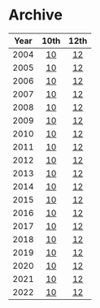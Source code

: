 # Archive

| Year |                                              10th                                              |                                             12th                                              |
|:----:|:----------------------------------------------------------------------------------------------:|:---------------------------------------------------------------------------------------------:|
| 2004 |      [10](https://resultsarchives.nic.in/cbseresults/cbseresults2004/class10/cbse10.htm)       |      [12](https://resultsarchives.nic.in/cbseresults/cbseresults2004/class12/cbse12.htm)      |
| 2005 |      [10](https://resultsarchives.nic.in/cbseresults/cbseresults2005/class10/cbse10.htm)       |      [12](https://resultsarchives.nic.in/cbseresults/cbseresults2005/class12/cbse12.htm)      |
| 2006 |      [10](https://resultsarchives.nic.in/cbseresults/cbseresults2006/class10/cbse10.htm)       |      [12](https://resultsarchives.nic.in/cbseresults/cbseresults2006/class12/cbse12.htm)      |
| 2007 |      [10](https://resultsarchives.nic.in/cbseresults/cbseresults2007/class10/cbse10.htm)       |      [12](https://resultsarchives.nic.in/cbseresults/cbseresults2007/class12/cbse12.htm)      |
| 2008 |      [10](https://resultsarchives.nic.in/cbseresults/cbseresults2008/class10/cbse10.htm)       |      [12](https://resultsarchives.nic.in/cbseresults/cbseresults2008/class12/cbse12.htm)      |
| 2009 |      [10](https://resultsarchives.nic.in/cbseresults/cbseresults2009/class10/cbse10.htm)       |      [12](https://resultsarchives.nic.in/cbseresults/cbseresults2009/class12/cbse12.htm)      |
| 2010 |      [10](https://resultsarchives.nic.in/cbseresults/cbseresults2010/class10/cbse10.htm)       |      [12](https://resultsarchives.nic.in/cbseresults/cbseresults2010/class12/cbse12.htm)      |
| 2011 |    [10](https://resultsarchives.nic.in/cbseresults/cbseresults2011/class1011/cbse1011b.htm)    |    [12](https://resultsarchives.nic.in/cbseresults/cbseresults2011/class1211/cbse1211.htm)    |
| 2012 |   [10](https://resultsarchives.nic.in/cbseresults/cbseresults2012/class1011/cbse1011bnm.htm)   |   [12](https://resultsarchives.nic.in/cbseresults/cbseresults2012/class1211/cbse122012.htm)   |
| 2013 |   [10](https://resultsarchives.nic.in/cbseresults/cbseresults2013/class10/cbse102013cvb.htm)   |    [12](https://resultsarchives.nic.in/cbseresults/cbseresults2013/class12/cbse122013.htm)    |
| 2014 |  [10](https://resultsarchives.nic.in/cbseresults/cbseresults2014/class10/cbse102014_all.htm)   | [12](https://resultsarchives.nic.in/cbseresults/cbseresults2014/class12/cbse122014_total.htm) |
| 2015 |  [10](https://resultsarchives.nic.in/cbseresults/cbseresults2015/class10/cbse102015_all.htm)   |  [12](https://resultsarchives.nic.in/cbseresults/cbseresults2015/class12/cbse122015_all.htm)  |
| 2016 |   [10](https://resultsarchives.nic.in/cbseresults/cbseresults2016/class10/cbse1016_all.htm)    |     [12](https://resultsarchives.nic.in/cbseresults/cbseresults2016/class12/cbse1216.htm)     |
| 2017 | [10](https://resultsarchives.nic.in/cbseresults/cbseresults2017/class10rds/Class10th17all.htm) |  [12](https://resultsarchives.nic.in/cbseresults/cbseresults2017/class12npy/class12th17.htm)  |
| 2018 |  [10](https://resultsarchives.nic.in/cbseresults/cbseresults2018/class10auz/Class10th18.htm)   |  [12](https://resultsarchives.nic.in/cbseresults/cbseresults2018/class12zpq/class12th18.htm)  |
| 2019 |    [10](https://resultsarchives.nic.in/cbseresults/cbseresults2019/class10/Class10th19.htm)    |   [12](https://resultsarchives.nic.in/cbseresults/cbseresults2019/class12/Class12th19.htm)    |
| 2020 |    [10](https://resultsarchives.nic.in/cbseresults/cbseresults2020/class10/Class10th20.htm)    |   [12](https://resultsarchives.nic.in/cbseresults/cbseresults2020/class12/Class12th20.htm)    |
| 2021 |    [10](https://resultsarchives.nic.in/cbseresults/cbseresults2021/class10/Class10th21.htm)    |   [12](https://resultsarchives.nic.in/cbseresults/cbseresults2021/class12/Class12th21.htm)    |
| 2022 |                  [10](https://cbseresults.nic.in/class-tenth/class10th22.htm)                  |                [12](https://cbseresults.nic.in/class-twelfth/class12th22.htm)                 |
